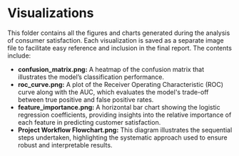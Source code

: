 # Visualizations

This folder contains all the figures and charts generated during the analysis of consumer satisfaction. Each visualization is saved as a separate image file to facilitate easy reference and inclusion in the final report. The contents include:

- **confusion_matrix.png:** A heatmap of the confusion matrix that illustrates the model’s classification performance.
- **roc_curve.png:** A plot of the Receiver Operating Characteristic (ROC) curve along with the AUC, which evaluates the model's trade-off between true positive and false positive rates.
- **feature_importance.png:** A horizontal bar chart showing the logistic regression coefficients, providing insights into the relative importance of each feature in predicting customer satisfaction.
- **Project Workflow Flowchart.png:** This diagram illustrates the sequential steps undertaken, highlighting the systematic approach used to ensure robust and interpretable results.
